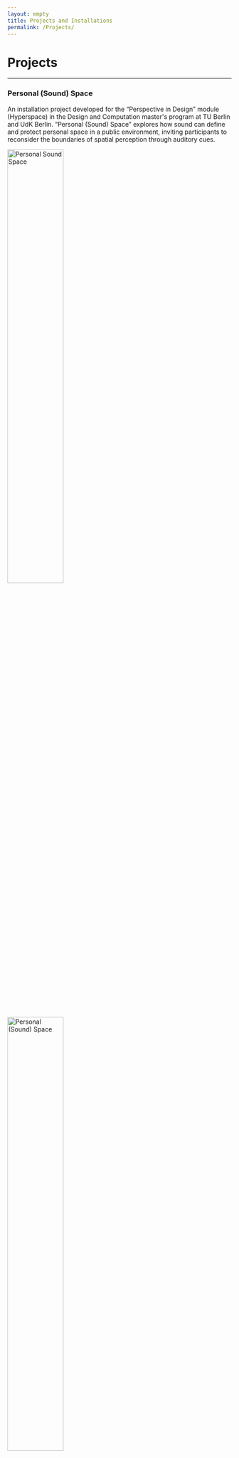 ```yaml
---
layout: empty
title: Projects and Installations
permalink: /Projects/
---
```


# Projects

---
 <section id="projects" class="container">
      <!-- Personal (Sound) Space -->
      <article class="project">
        <h3 class="project-title">Personal (Sound) Space</h3>
        <p class="project-desc">
          An installation project developed for the “Perspective in Design” module (Hyperspace)
          in the Design and Computation master's program at TU Berlin and UdK Berlin.
          “Personal (Sound) Space” explores how sound can define and protect personal space
          in a public environment, inviting participants to reconsider the boundaries of 
          spatial perception through auditory cues.
        </p>
        <div class="image-container-wrapper">
          <img 
            src="{{ '/assets/images/Personal (sound) space - 2.jpg' | relative_url }}"
            alt="Personal Sound Space"
            style="width:50% ;" 
            class="project-image" />
          <img 
            src="{{ '/assets/images/Personal (sound) space - 1.jpg' | relative_url }}"
            alt="Personal (Sound) Space"
            style="width:50% ;"
            class="project-image" />
        </div>
        <span class="project-tag">Installation</span>
      </article>
      <!-- Fractal Apoptosis -->
      <article class="project">
        <h3 class="project-title">Fractal Apoptosis</h3>
        <p class="project-desc">
          A live modular glitching and avant-garde soundscape, available on SoundCloud.
          This piece is a deep dive into generative techniques and experimental composition,
          merging organic and electronic textures to evoke a hypnotic sonic journey.
        </p>
        <span class="project-tag">Music</span>
        <div class="sound-embed">
          <!-- Embed your SoundCloud track -->
          <iframe 
            width="100%" 
            height="166" 
            scrolling="no" 
            frameborder="no" 
            allow="autoplay"
            src="https://w.soundcloud.com/player/?url=https%3A//soundcloud.com/emansafavi/fractal-apoptosis">
          </iframe>
        </div>
      </article>
    </section>
